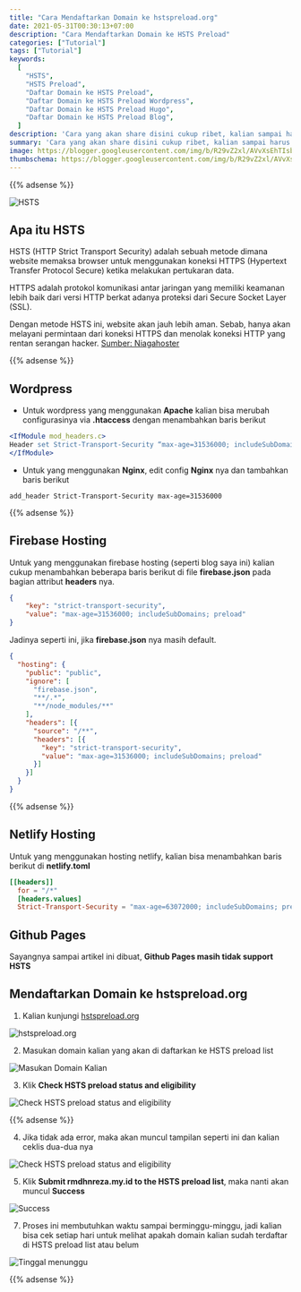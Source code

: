 ```yaml
---
title: "Cara Mendaftarkan Domain ke hstspreload.org"
date: 2021-05-31T00:30:13+07:00
description: "Cara Mendaftarkan Domain ke HSTS Preload"
categories: ["Tutorial"]
tags: ["Tutorial"]
keywords:
  [
    "HSTS",
    "HSTS Preload",
    "Daftar Domain ke HSTS Preload",
    "Daftar Domain ke HSTS Preload Wordpress",
    "Daftar Domain ke HSTS Preload Hugo",
    "Daftar Domain ke HSTS Preload Blog",
  ]
description: 'Cara yang akan share disini cukup ribet, kalian sampai harus restart Desktop/Laptop-nya dua kali, tetapi cara ini paling aman dari razia, karena saya sudah hampir pakai 2 bulan database ESET nya masih bisa update, walaupun kalian tidak bisa mengganti product ESET nya, misal dari NOD32 ke EIS kalian harus uninstall dulu NOD32 nya lalu install EIS dan ikuti lagi langkah aktivasi nya dari awal.'
summary: 'Cara yang akan share disini cukup ribet, kalian sampai harus restart Desktop/Laptop-nya dua kali, tetapi cara ini paling aman dari razia, karena saya sudah hampir pakai 2 bulan database ESET nya masih bisa update, walaupun kalian tidak bisa mengganti product ESET nya, misal dari NOD32 ke EIS kalian harus uninstall dulu NOD32 nya lalu install EIS dan ikuti lagi langkah aktivasi nya dari awal.'
image: https://blogger.googleusercontent.com/img/b/R29vZ2xl/AVvXsEhTIsbQ22ElXczQHcqUEsjs0lnqCzt8yH-5ODfW3L_yuZXDEF76gVKGGXE0JZR52LIYDFPUr_i0dkXPCxIa3Pj_6cJiGDw-GnJQArU2aaYM2Go4eZbbzIXcHzQef9VLvG39e-rNSjZcq47MXIJxpuC-EEHXb0umhPNkAlPdmEdCmbsZkz4huQyM1DaDgufR/s80-rw/hsts-logo.png
thumbschema: https://blogger.googleusercontent.com/img/b/R29vZ2xl/AVvXsEhTIsbQ22ElXczQHcqUEsjs0lnqCzt8yH-5ODfW3L_yuZXDEF76gVKGGXE0JZR52LIYDFPUr_i0dkXPCxIa3Pj_6cJiGDw-GnJQArU2aaYM2Go4eZbbzIXcHzQef9VLvG39e-rNSjZcq47MXIJxpuC-EEHXb0umhPNkAlPdmEdCmbsZkz4huQyM1DaDgufR/s0-rw/hsts-logo.png
---
```


{{% adsense %}}

![HSTS](https://blogger.googleusercontent.com/img/b/R29vZ2xl/AVvXsEhYIy0SIjwFg3j4eViTY62txVghMaFzIsVp21Mf7pHBpmZsdS7cY6cM3aYGhrODi3I2j1oTExCPiYZebUZZYv0YpzWSf2u4UiEy50sEu39PSpZOIOlDDFtKX-Stu6VD49Ia8W6uU-BOfwrx4crG-waR0X0dWFhvNmncJlurnNciwC14S1z4KgtfqUx-Kett/s0-rw/1.jpeg)

## Apa itu HSTS

HSTS (HTTP Strict Transport Security) adalah sebuah metode dimana website memaksa browser untuk menggunakan koneksi HTTPS (Hypertext Transfer Protocol Secure) ketika melakukan pertukaran data.

HTTPS adalah protokol komunikasi antar jaringan yang memiliki keamanan lebih baik dari versi HTTP berkat adanya proteksi dari Secure Socket Layer (SSL).

Dengan metode HSTS ini, website akan jauh lebih aman. Sebab,  hanya akan melayani permintaan dari koneksi HTTPS dan menolak koneksi HTTP yang rentan serangan hacker. [Sumber: Niagahoster](https://www.niagahoster.co.id/blog/hsts-adalah/)

{{% adsense %}}

## Wordpress
* Untuk wordpress yang menggunakan **Apache** kalian bisa merubah configurasinya via **.htaccess** dengan menambahkan baris berikut
```apache
<IfModule mod_headers.c>
Header set Strict-Transport-Security “max-age=31536000; includeSubDomains; preload”
</IfModule>
```
* Untuk yang menggunakan **Nginx**, edit config **Nginx** nya dan tambahkan baris berikut
```ngix
add_header Strict-Transport-Security max-age=31536000
```

{{% adsense %}}

## Firebase Hosting
Untuk yang menggunakan firebase hosting (seperti blog saya ini) kalian cukup menambahkan beberapa baris berikut di file **firebase.json** pada bagian attribut **headers** nya.
```json
{
    "key": "strict-transport-security",
    "value": "max-age=31536000; includeSubDomains; preload"
}
```

Jadinya seperti ini, jika **firebase.json** nya masih default.

```json
{
  "hosting": {
    "public": "public",
    "ignore": [
      "firebase.json",
      "**/.*",
      "**/node_modules/**"
    ],
    "headers": [{
      "source": "/**",
      "headers": [{
        "key": "strict-transport-security",
        "value": "max-age=31536000; includeSubDomains; preload"
      }]
    }]
  }
}
```

{{% adsense %}}

## Netlify Hosting
Untuk yang menggunakan hosting netlify, kalian bisa menambahkan baris berikut di **netlify.toml**
```toml
[[headers]]
  for = "/*"
  [headers.values]
  Strict-Transport-Security = "max-age=63072000; includeSubDomains; preload"
```

## Github Pages
Sayangnya sampai artikel ini dibuat, **Github Pages masih tidak support HSTS**

## Mendaftarkan Domain ke hstspreload.org

1. Kalian kunjungi [hstspreload.org](https://hstspreload.org)

![hstspreload.org](https://blogger.googleusercontent.com/img/b/R29vZ2xl/AVvXsEhYIy0SIjwFg3j4eViTY62txVghMaFzIsVp21Mf7pHBpmZsdS7cY6cM3aYGhrODi3I2j1oTExCPiYZebUZZYv0YpzWSf2u4UiEy50sEu39PSpZOIOlDDFtKX-Stu6VD49Ia8W6uU-BOfwrx4crG-waR0X0dWFhvNmncJlurnNciwC14S1z4KgtfqUx-Kett/s0-rw/1.jpeg)

2. Masukan domain kalian yang akan di daftarkan ke HSTS preload list

![Masukan Domain Kalian](https://blogger.googleusercontent.com/img/b/R29vZ2xl/AVvXsEic7u07Dwj6RRjz5Kole4fg8FJVyu7jzHMt8QX6Jhc40GMZ625tQ3fGR3kNDD0q5JfMWlSF6I9teOoZkGieReqjli77lsx0uBpdna2dOfyLMio2X_NlPOmakF-o0Y7SUNmRpE6cPj1cUbPOcRRFvpBOUhMYAREjp4a5lnRFZjYPepKGzVtgzi4nm1jnaJ4-/s0-rw/2.jpeg)

3. Klik **Check HSTS preload status and eligibility**

![Check HSTS preload status and eligibility](https://blogger.googleusercontent.com/img/b/R29vZ2xl/AVvXsEhydRPQqbor5CH5U8wu3oYqt8YRU2qSXuNrrqMfrhKDW-WT1Ai_CR2EAZfupxRDkH-B3NkYr25A7uH98Ksde3Mi0XK6nCMNvZlIZnSfcvLYsE0NIEiG6IIyAeN8xzAIzMDerlEIt94ldRuetSNuC11ccw5Tlz3h7ptT2oQsVrb6crFegUbzeHxiIkKJL3lp/s0-rw/3.jpeg)

{{% adsense %}}

4. Jika tidak ada error, maka akan muncul tampilan seperti ini dan kalian ceklis dua-dua nya

![Check HSTS preload status and eligibility](https://blogger.googleusercontent.com/img/b/R29vZ2xl/AVvXsEgq7i3Hhe2YHkgnuQSyQ5-caG5KpjTgv7ezFdTB3XdZ4Hc6cvCIF4mqc78uSqmWIEXXepUJGU9LjywLMz6wjSG7XSxyJXQ6e9ScSGgDP5x5rna3XfPMszegIppcOlmyb7yq54ETutJeUm1lyaZIxQrAIHqY718h5PaznPNIeOKKUCQSYCxZNQX5zeWCwxso/s0-rw/4.jpeg)

5. Klik **Submit rmdhnreza.my.id to the HSTS preload list**, maka nanti akan muncul **Success**

![Success](https://blogger.googleusercontent.com/img/b/R29vZ2xl/AVvXsEhwbiS2t5j04iJnx5YJ1an1tEJJD4ALPRGLLFL6Ag4LP_cSWv_fTMonj8xSIKNPXCObcDPrtZg334XjAm4kEoC0xVmmA3xb3b2HR4dI-ZnLS4LAHuNAhDuRB9xObNZDWRM9Uu0BSSRPOstJ65bmetP-Ub8Q9gL-9C5-4gEkQaw_LqRcFLPTGAB7MOnFKMt4/s0-rw/5.jpeg)

7. Proses ini membutuhkan waktu sampai berminggu-minggu, jadi kalian bisa cek setiap hari untuk melihat apakah domain kalian sudah terdaftar di HSTS preload list atau belum

![Tinggal menunggu](https://blogger.googleusercontent.com/img/b/R29vZ2xl/AVvXsEgaHZ6dkG_6OXYyOkiepHVkZPr7twN3LL-ir7KGXqilJGaKsK5_PiWphzOClQj98gDM0OVKLug2-BrQxtYV4MspXhyBVxgcW3ZtUXaxIP9QklgR6C6cMSSDuPwRfOTDm-FOaEnk9-QahDqZTFcIr7Wb92EYtVz0SnGK3_6DE-K79cbGkV0xtsk4yBYbLSEh/s0-rw/6.jpeg)

{{% adsense %}}

